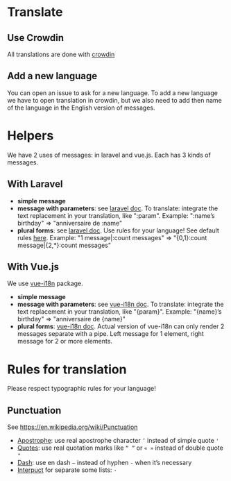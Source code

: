 # Translate
## Use Crowdin
All translations are done with [crowdin](https://crowdin.com/project/monicahq)

## Add a new language
You can open an issue to ask for a new language.
To add a new language we have to open translation in crowdin, but we also need to add then name of the language in the English version of messages.

# Helpers

We have 2 uses of messages: in laravel and vue.js. Each has 3 kinds of messages.

## With Laravel

- **simple message**
- **message with parameters**: see [laravel doc](https://laravel.com/docs/5.6/localization#replacing-parameters-in-translation-strings).
  To translate: integrate the text replacement in your translation, like ":param".
  Example: ":name’s birthday" => "anniversaire de :name"
- **plural forms**: see [laravel doc](https://laravel.com/docs/5.6/localization#pluralization).
  Use rules for your language!
  See default rules [here](https://github.com/laravel/framework/blob/5.6/src/Illuminate/Translation/MessageSelector.php#L110).
  Example: "1 message|:count messages" => "{0,1}:count message|{2,*}:count messages"

## With Vue.js
We use [vue-i18n](https://www.npmjs.com/package/vue-i18n) package.

- **simple message**
- **message with parameters**: see [vue-i18n doc](http://kazupon.github.io/vue-i18n/en/formatting.html#html-formatting).
  To translate: integrate the text replacement in your translation, like "{param}".
  Example: "{name}’s birthday" => "anniversaire de {name}"
- **plural forms**: [vue-i18n doc](http://kazupon.github.io/vue-i18n/en/pluralization.html).
  Actual version of vue-i18n can only render 2 messages separate with a pipe. Left message for 1 element, right message for 2 or more elements.

# Rules for translation
Please respect typographic rules for your language!

## Punctuation
See https://en.wikipedia.org/wiki/Punctuation

- [Apostrophe](https://en.wikipedia.org/wiki/Apostrophe): use real apostrophe character `’` instead of simple quote `'`
- [Quotes](https://en.wikipedia.org/wiki/Quotation_mark): use real quotation marks like `“ ”` or `« »` instead of double quote `"`
- [Dash](https://en.wikipedia.org/wiki/Dash): use en dash `–` instead of hyphen `-` when it’s necessary
- [Interpuct](https://en.wikipedia.org/wiki/Interpunct) for separate some lists: `·`

